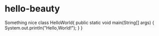 # hello-beauty
Something nice
class HelloWorld{
  public static void main(String[] args) {
    System.out.println("Hello,World!");
  }
}
